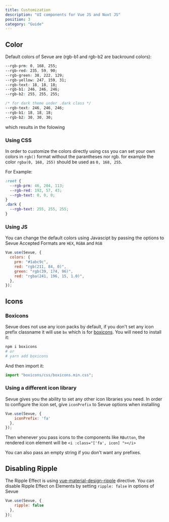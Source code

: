 ```yaml
---
title: Customization
description: "UI components for Vue JS and Nuxt JS"
position: 3
category: "Guide"
---
```


## Color

Default colors of Sevue are (rgb-b1 and rgb-b2 are backround colors):

```css
--rgb-prm: 0, 168, 255;
--rgb-red: 235, 59, 90;
--rgb-green: 38, 222, 129;
--rgb-yellow: 247, 159, 31;
--rgb-text: 18, 18, 18;
--rgb-b1: 246, 246, 246;
--rgb-b2: 255, 255, 255;

/* for dark theme under .dark class */
--rgb-text: 246, 246, 246;
--rgb-b1: 18, 18, 18;
--rgb-b2: 30, 30, 30;
```

which results in the folowing

<colors></colors>

### Using CSS

In order to customize the colors directly using css you can set your own colors in `rgb()` format without the parantheses nor rgb. for example the color `rgba(0, 168, 255)` should be used as `0, 168, 255`.

For Example:

```css
:root {
  --rgb-prm: 46, 204, 113;
  --rgb-red: 192, 57, 43;
  --rgb-text: 0, 0, 0;
}
.dark {
  --rgb-text: 255, 255, 255;
}
```

### Using JS

You can change the default colors using Javascipt by passing the options to Sevue
Accepted Formats are `HEX`, `RGBA` and `RGB`

```javascript
Vue.use(Sevue, {
  colors: {
    prm: "#1abc9c",
    red: "rgb(211, 84, 0)",
    green: "rgb(39, 174, 96)",
    red: "rgba(241, 196, 15, 1.0)",
  },
});
```

## Icons

### Boxicons

Sevue does not use any icon packs by default, if you don't set any icon prefix classname it will use `bx` which is for [boxicons](https://boxicons.com/). You will need to install it:

```bash
npm i boxicons
# or
# yarn add boxicons
```

And then import it:

```javascript
import "boxicons/css/boxicons.min.css";
```

### Using a different icon library

Sevue gives you the ability to set any other icon libraries you need. In order to configure the icon set, give `iconPrefix` to Sevue options when installing

```javascript
Vue.use(Sevue, {
    iconPrefix: 'fa'
  },
});
```

Then whenever you pass icons to the components like `RButton`, the rendered icon element will be `<i :class="['fa', icon] "></i>`

You can also pass an empty string if you don't want any prefixes.

## Disabling Ripple

The Ripple Effect is using [vue-material-design-ripple](https://github.com/partyka1/vue-material-design-ripple) directive.
You can disable Ripple Effect on Elements by setting `ripple: false` in options of Sevue

```javascript
Vue.use(Sevue, {
    ripple: false
  },
});
```
